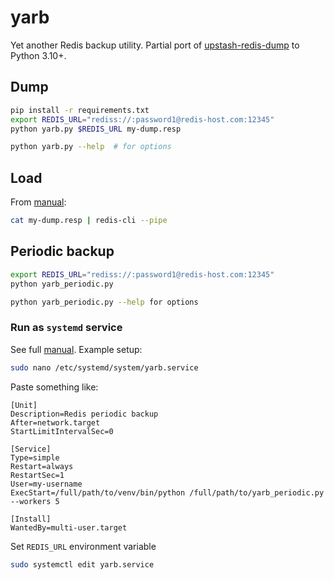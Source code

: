 # yarb

Yet another Redis backup utility. Partial port of [upstash-redis-dump](https://github.com/upstash/upstash-redis-dump)
to Python 3.10+.

## Dump

```sh
pip install -r requirements.txt
export REDIS_URL="rediss://:password1@redis-host.com:12345"
python yarb.py $REDIS_URL my-dump.resp

python yarb.py --help  # for options
```

## Load

From [manual](https://redis.io/docs/manual/patterns/bulk-loading/):

```sh
cat my-dump.resp | redis-cli --pipe
```

## Periodic backup

```sh
export REDIS_URL="rediss://:password1@redis-host.com:12345"
python yarb_periodic.py

python yarb_periodic.py --help for options
```

### Run as `systemd` service

See full [manual](https://linuxhandbook.com/create-systemd-services/). Example setup:

```sh
sudo nano /etc/systemd/system/yarb.service
```

Paste something like:

```
[Unit]
Description=Redis periodic backup
After=network.target
StartLimitIntervalSec=0

[Service]
Type=simple
Restart=always
RestartSec=1
User=my-username
ExecStart=/full/path/to/venv/bin/python /full/path/to/yarb_periodic.py --workers 5

[Install]
WantedBy=multi-user.target
```

Set `REDIS_URL` environment variable

```sh
sudo systemctl edit yarb.service
```